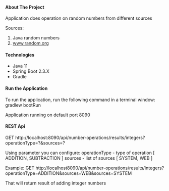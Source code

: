 
#### About The Project

Application does operation on random numbers from different sources

Sources:
1. Java random numbers
2. www.random.org

#### Technologies
- Java 11
- Spring Boot 2.3.X
- Gradle
    
#### Run the Application

To run the application, run the following command in a terminal window:
gradlew bootRun

Application running on default port 8090

#### REST Api
GET http://localhost:8090/api/number-operations/results/integers?operationType=?&sources=?

Using parameter you can configure:
operationType - type of operation [ ADDITION, SUBTRACTION ]
sources - list of sources [ SYSTEM, WEB ]

Example:
GET http://localhost8090/api/number-operations/results/integers?operationType=ADDITION&sources=WEB&sources=SYSTEM

That will return result of adding integer numbers
